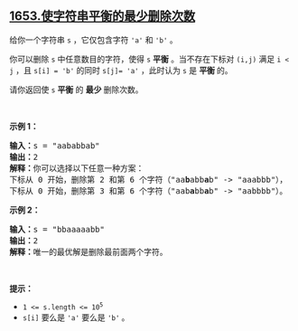 ## [1653.使字符串平衡的最少删除次数](https://leetcode.cn/problems/minimum-deletions-to-make-string-balanced/)
<p>给你一个字符串&nbsp;<code>s</code>&nbsp;，它仅包含字符&nbsp;<code>'a'</code> 和&nbsp;<code>'b'</code>​​​​ 。</p>

<p>你可以删除&nbsp;<code>s</code>&nbsp;中任意数目的字符，使得&nbsp;<code>s</code> <strong>平衡</strong>&nbsp;。当不存在下标对&nbsp;<code>(i,j)</code>&nbsp;满足&nbsp;<code>i &lt; j</code> ，且&nbsp;<code>s[i] = 'b'</code> 的同时&nbsp;<code>s[j]= 'a'</code> ，此时认为 <code>s</code> 是 <strong>平衡 </strong>的。</p>

<p>请你返回使 <code>s</code>&nbsp;<strong>平衡</strong>&nbsp;的 <strong>最少</strong>&nbsp;删除次数。</p>

<p>&nbsp;</p>

<p><strong>示例 1：</strong></p>

<pre>
<b>输入：</b>s = "aababbab"
<b>输出：</b>2
<b>解释：</b>你可以选择以下任意一种方案：
下标从 0 开始，删除第 2 和第 6 个字符（"aa<strong>b</strong>abb<strong>a</strong>b" -&gt; "aaabbb"），
下标从 0 开始，删除第 3 和第 6 个字符（"aab<strong>a</strong>bb<strong>a</strong>b" -&gt; "aabbbb"）。
</pre>

<p><strong>示例 2：</strong></p>

<pre>
<b>输入：</b>s = "bbaaaaabb"
<b>输出：</b>2
<b>解释：</b>唯一的最优解是删除最前面两个字符。
</pre>

<p>&nbsp;</p>

<p><strong>提示：</strong></p>

<ul>
	<li><code>1 &lt;= s.length &lt;= 10<sup>5</sup></code></li>
	<li><code>s[i]</code>&nbsp;要么是&nbsp;<code>'a'</code> 要么是&nbsp;<code>'b'</code>​<strong>&nbsp;</strong>。​</li>
</ul>
